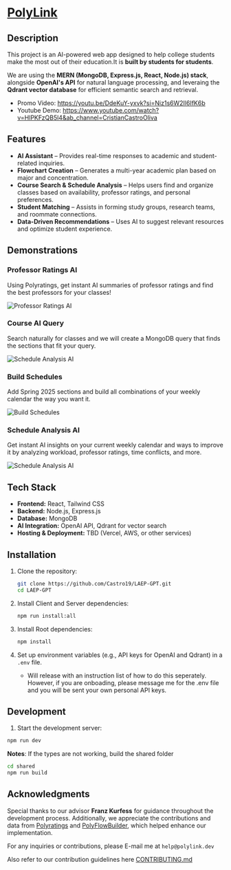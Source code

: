 # [PolyLink](https://polylink.dev)

## Description

This project is an AI-powered web app designed to help college students make the most out of their education.It is **built by students for students**.

We are using the **MERN (MongoDB, Express.js, React, Node.js) stack**, alongside **OpenAI's API** for natural language processing, and leveraing the **Qdrant vector database** for efficient semantic search and retrieval.

- Promo Video: https://youtu.be/DdeKuY-yxvk?si=Niz1s6W2Il6IfK6b
- Youtube Demo: https://www.youtube.com/watch?v=HlPKFzQB5l4&ab_channel=CristianCastroOliva

## Features

- **AI Assistant** – Provides real-time responses to academic and student-related inquiries.
- **Flowchart Creation** – Generates a multi-year academic plan based on major and concentration.
- **Course Search & Schedule Analysis** – Helps users find and organize classes based on availability, professor ratings, and personal preferences.
- **Student Matching** – Assists in forming study groups, research teams, and roommate connections.
- **Data-Driven Recommendations** – Uses AI to suggest relevant resources and optimize student experience.

## Demonstrations

### Professor Ratings AI

Using Polyratings, get instant AI summaries of professor ratings and find the best professors for your classes!

![Professor Ratings AI](https://media0.giphy.com/media/v1.Y2lkPTc5MGI3NjExaTV3NGd2NzR4bHphYWQ1MHM4emMyb3dsaHV2dTJ2bXN1cXIwanV2biZlcD12MV9pbnRlcm5hbF9naWZfYnlfaWQmY3Q9Zw/SFSTMMjn0Mx7NCuzWu/giphy.gif)

### Course AI Query

Search naturally for classes and we will create a MongoDB query that finds the sections that fit your query.

![Schedule Analysis AI](https://media0.giphy.com/media/v1.Y2lkPTc5MGI3NjExeDRveWdxZDg1anNheTJ5ejk3aWZpZzFscmIwZjY0ZnRnYWdsaGc3diZlcD12MV9pbnRlcm5hbF9naWZfYnlfaWQmY3Q9Zw/GevViQDkax5TKTgRUc/giphy.gif)

### Build Schedules

Add Spring 2025 sections and build all combinations of your weekly calendar the way you want it.

![Build Schedules](https://media4.giphy.com/media/v1.Y2lkPTc5MGI3NjExYWRvYmdjOGdpanF2cXE0NnMyOXB1OHZ0eXNmY3BkYXA4cTExMmRjbCZlcD12MV9pbnRlcm5hbF9naWZfYnlfaWQmY3Q9Zw/PqUQ3Qbfeb6ZRjU4zn/giphy.gif)

### Schedule Analysis AI

Get instant AI insights on your current weekly calendar and ways to improve it by analyzing workload, professor ratings, time conflicts, and more.

![Schedule Analysis AI](https://media3.giphy.com/media/v1.Y2lkPTc5MGI3NjExdTFlOTY5ZTA3MmJsY29uaThocmVkdHV2NGZpNmxwYzNrZmw2cjl4eCZlcD12MV9pbnRlcm5hbF9naWZfYnlfaWQmY3Q9Zw/1oDkNJu0oehVTAubbo/giphy.gif)

## Tech Stack

- **Frontend:** React, Tailwind CSS
- **Backend:** Node.js, Express.js
- **Database:** MongoDB
- **AI Integration:** OpenAI API, Qdrant for vector search
- **Hosting & Deployment:** TBD (Vercel, AWS, or other services)

## Installation

1. Clone the repository:

   ```sh
   git clone https://github.com/Castro19/LAEP-GPT.git
   cd LAEP-GPT
   ```

2. Install Client and Server dependencies:
   ```sh
   npm run install:all
   ```
3. Install Root dependencies:
   ```sh
   npm install
   ```
4. Set up environment variables (e.g., API keys for OpenAI and Qdrant) in a `.env` file.

   - Will release with an instruction list of how to do this seperately. However, if you are onboading, please message me for the .env file and you will be sent your own personal API keys.

## Development

1. Start the development server:

```sh
npm run dev
```

**Notes**: If the types are not working, build the shared folder

```sh
cd shared
npm run build
```

## Acknowledgments

Special thanks to our advisor **Franz Kurfess** for guidance throughout the development process. Additionally, we appreciate the contributions and data from [Polyratings](https://polyratings.dev/) and [PolyFlowBuilder](https://polyflowbuilder.io/), which helped enhance our implementation.

For any inquiries or contributions, please E-mail me at `help@polylink.dev`

Also refer to our contribution guidelines here [CONTRIBUTING.md](CONTRIBUTING.md)
